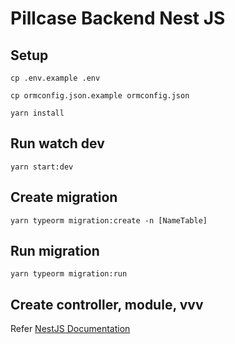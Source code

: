 # Pillcase Backend Nest JS

## Setup
`cp .env.example .env`

`cp ormconfig.json.example ormconfig.json`
 
`yarn install`

## Run watch dev

`yarn start:dev`

## Create migration 

`yarn typeorm migration:create -n [NameTable]`

## Run migration

`yarn typeorm migration:run`

## Create controller, module, vvv

Refer [NestJS Documentation](https://docs.nestjs.com/controllers)
